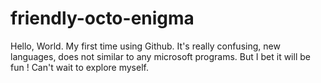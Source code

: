 # friendly-octo-enigma

Hello, World. 
My first time using Github. It's really confusing, new languages, does not similar to any microsoft programs. But I bet it will be fun ! Can't wait to explore myself.
